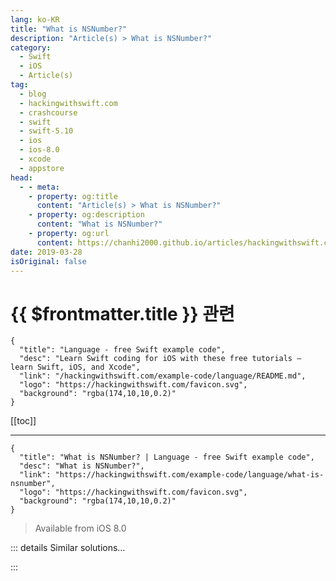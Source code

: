 ```yaml
---
lang: ko-KR
title: "What is NSNumber?"
description: "Article(s) > What is NSNumber?"
category:
  - Swift
  - iOS
  - Article(s)
tag: 
  - blog
  - hackingwithswift.com
  - crashcourse
  - swift
  - swift-5.10
  - ios
  - ios-8.0
  - xcode
  - appstore
head:
  - - meta:
    - property: og:title
      content: "Article(s) > What is NSNumber?"
    - property: og:description
      content: "What is NSNumber?"
    - property: og:url
      content: https://chanhi2000.github.io/articles/hackingwithswift.com/example-code/language/what-is-nsnumber.html
date: 2019-03-28
isOriginal: false
---
```


# {{ $frontmatter.title }} 관련

```component VPCard
{
  "title": "Language - free Swift example code",
  "desc": "Learn Swift coding for iOS with these free tutorials – learn Swift, iOS, and Xcode",
  "link": "/hackingwithswift.com/example-code/language/README.md",
  "logo": "https://hackingwithswift.com/favicon.svg",
  "background": "rgba(174,10,10,0.2)"
}
```

[[toc]]

---

```component VPCard
{
  "title": "What is NSNumber? | Language - free Swift example code",
  "desc": "What is NSNumber?",
  "link": "https://hackingwithswift.com/example-code/language/what-is-nsnumber",
  "logo": "https://hackingwithswift.com/favicon.svg",
  "background": "rgba(174,10,10,0.2)"
}
```

> Available from iOS 8.0

<!-- TODO: 작성 -->

<!-- 
`NSNumber` is an Objective-C class designed to store a variety of types of numbers. It was important in Objective-C because its primitive number types – integers, doubles, etc – could not be used in most of Apple’s APIs without wrapping them in an object such as `NSNumber`, but mostly Swift does a good job of automatically converting its numbers to `NSNumber` when you need it.

That being said, there are a few times when Swift won’t help you out, and you need to convert to `NSNumber` by hand. For example, this code is designed to convert numerical numbers like 50 into textual numbers like “fifty”, but it won’t compile:

```swift
let number = 50
let formatter = NumberFormatter()
formatter.numberStyle = .spellOut

// this line won't work
// let string1 = formatter.string(from: number) ?? ""
```

The problem is that the `string(from:)` method expects an `NSNumber` and Swift isn’t able to automatically bridge the integer we created in `number`. The fix here is nice and easy – just add `as NSNumber` to help Swift bridge the two worlds:

```swift
let string2 = formatter.string(from: number as NSNumber) ?? ""
```

-->

::: details Similar solutions…

<!--
/example-code/language/what-are-static-methods-and-variables">What are static methods and variables? 
/example-code/language/how-to-create-a-custom-optionset">How to create a custom OptionSet 
/example-code/language/what-is-a-lazy-sequence">What is a lazy sequence? 
/example-code/language/how-to-sort-the-keys-of-your-json-using-codable">How to sort the keys of your JSON using Codable 
/example-code/language/whats-the-difference-between-a-class-and-a-struct">What’s the difference between a class and a struct?</a>
-->

:::

